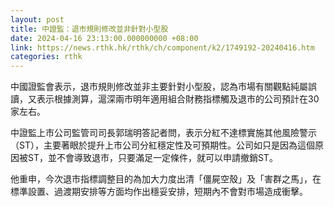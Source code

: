 ```yaml
---
layout: post
title: 中證監：退市規則修改並非針對小型股
date: 2024-04-16 23:13:00.000000000 +08:00
link: https://news.rthk.hk/rthk/ch/component/k2/1749192-20240416.htm
categories: rthk
---
```


中國證監會表示，退市規則修改並非主要針對小型股，認為市場有關觀點純屬誤讀，又表示根據測算，滬深兩市明年適用組合財務指標觸及退市的公司預計在30家左右。

中證監上市公司監管司司長郭瑞明答記者問，表示分紅不達標實施其他風險警示（ST），主要著眼於提升上市公司分紅穩定性及可預期性。公司如只是因為這個原因被ST，並不會導致退市，只要滿足一定條件，就可以申請撤銷ST。

他重申，今次退市指標調整目的為加大力度出清「僵屍空殼」及「害群之馬」，在標準設置、過渡期安排等方面均作出穩妥安排，短期內不會對市場造成衝擊。
